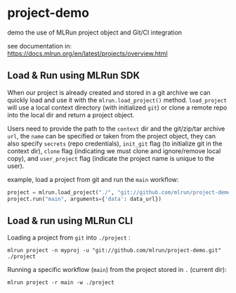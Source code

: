 # project-demo

demo the use of MLRun project object and Git/CI integration

see documentation in: https://docs.mlrun.org/en/latest/projects/overview.html

## Load & Run using MLRun SDK

When our project is already created and stored in a git archive we can quickly load and use it with the 
`mlrun.load_project()` method. `load_project` will use a local context directory (with initialized `git`) 
or clone a remote repo into the local dir and return a project object.

Users need to provide the path to the `context` dir and the git/zip/tar archive `url`, the `name` can be specified or taken 
from the project object, they can also specify `secrets` (repo credentials), `init_git` flag (to initialize git in the context dir), 
`clone` flag (indicating we must clone and ignore/remove local copy), and `user_project` flag (indicate the project name is unique to the user).

example, load a project from git and run the `main` workflow:

```python
project = mlrun.load_project("./", "git://github.com/mlrun/project-demo.git")
project.run("main", arguments={'data': data_url})
```

## Load & run using MLRun CLI

Loading a project from `git` into `./project` :

```
mlrun project -n myproj -u "git://github.com/mlrun/project-demo.git" ./project
```

Running a specific workflow (`main`) from the project stored in `.` (current dir):

```
mlrun project -r main -w ./project
```

